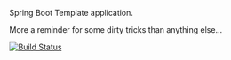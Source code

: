 Spring Boot Template application.

More a reminder for some dirty tricks than anything else...

[![Build Status](https://travis-ci.org/mpalourdio/SpringBootTemplate.svg?branch=master)](https://travis-ci.org/mpalourdio/SpringBootTemplate)

